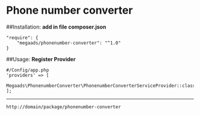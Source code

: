 # Phone number converter

##Installation:
**add in file composer.json**
```
"require": {
	"megaads/phonenumber-converter": "^1.0"
}
```
##Usage:
**Register Provider**
```
#/Config/app.php
'providers' => [
    Megaads\PhonenumberConverter\PhonenumberConverterServiceProvider::class
];
```

****
```
http://domain/package/phonenumber-converter
```
